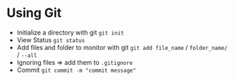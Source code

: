 # Using Git
* Initialize a directory with git `git init`
* View Status `git status`
* Add files and folder to monitor with git `git add file_name` / `folder_name/` / `--all`
* Ignoring files => add them to `.gitignore`
* Commit `git commit -m "commit message"`
